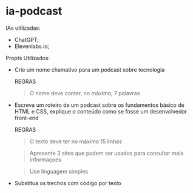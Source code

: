 # ia-podcast

IAs utilizadas: 
  - ChatGPT;
  - Elevenlabs.io;

Propts Utilizados: 
  - Crie um nome chamativo para um podcast sobre tecnologia
    
      REGRAS
      > O nome deve conter, no máximo, 7 palavras

  - Escreva um roteiro de um podcast sobre os fundamentos básico de HTML e CSS, explique o conteúdo como se fosse um desenvolvedor front-end
    
      REGRAS
      > O texto deve ter no máximo 15 linhas
      
      > Apresente 3 sites que podem ser usados para consultar mais informaçoes
      
      > Use linguagem simples
      
  - Substitua os trechos com código por texto
